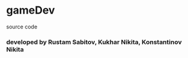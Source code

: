 # gameDev
source code 
<h3 align="left">developed by Rustam Sabitov, Kukhar Nikita, Konstantinov Nikita</h3>
